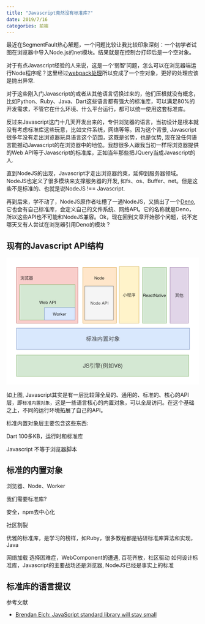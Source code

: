 ```yaml
---
title: "Javascript竟然没有标准库?"
date: 2019/7/16
categories: 前端
---
```


最近在SegmentFault热心解题，一个问题比较让我比较印象深刻：一个初学者试图在浏览器中导入Node.js的net模块。结果就是在控制台打印后是一个空对象。

对于有点Javascript经验的人来说，这是一个‘弱智’问题，怎么可以在浏览器端运行Node程序呢？这里经过[webpack处理](http://webpack.docschina.org/configuration/node/#其他-node-js-核心库-node-js-core-libraries-)所以变成了一个空对象，更好的处理应该是抛出异常.

对于这些刚入门Javascript的或者从其他语言切换过来的，他们压根就没有概念，比如Python、Ruby、Java、Dart这些语言都有强大的标准库，可以满足80%的开发需求，不管它在什么环境、什么平台运行，都可以统一使用这套标准库。

反过来Javascript这门十几天开发出来的，专供浏览器的语言，当初设计是根本就没有考虑标准库这些玩意，比如文件系统，网络等等。因为这个背景, Javascript很多年没有走出浏览器玩具语言这个范围，这既是劣势，也是优势, 现在没任何语言能撼动Javascript的在浏览器中的地位。我想很多人跟我当初一样将浏览器提供的Web API等于Javascript的标准库，正如当年那些把JQuery当成Javascript的人.

直到NodeJS的出现，Javascript才走出浏览器约束，延伸到服务器领域。NodeJS也定义了很多模块来支撑服务器的开发, 如fs、os、Buffer、net。但是这些不是标准的、也就是说NodeJS !== Javascript.

再到后来，学不动了，NodeJS原作者吐槽了一通NodeJS，又搞出了一个[Deno](https://deno.land), 它也会有自己标准库，会定义自己的文件系统、网络API。它的名称就是Deno，所以这些API也不可能和NodeJS兼容。Ok，现在回到文章开始那个问题，说不定哪天又有人尝试在浏览器引用Deno的模块？

## 现有的Javascript API结构

![](/images/js-stdlib/outline.png)

如上图, Javascript其实是有一层比较薄全局的、通用的、标准的、核心的API层，即`标准内置对象`，这是一些语言核心的内置对象，可以全局访问。在这个基础之上，不同的运行环境拓展了自己的API。

标准内置对象层主要包含这些东西:

Dart 100多KB，运行时和标准库

Javascript 不等于浏览器脚本

## 标准的内置对象

浏览器、Node、Worker

我们需要标准库?

安全，npm去中心化

社区割裂

优雅的标准库，是学习的榜样，如Ruby，很多教程都是钻研标准库算法和实现， Java

网络加载
选择困难症，WebComponent的遭遇,
百花齐放，社区驱动
如何设计标准库，Javascript的主要战场还是浏览器, NodeJS已经是事实上的标准

## 标准库的语言提议

参考文献

- [Brendan Eich: JavaScript standard library will stay small](https://www.infoworld.com/article/3048833/brendan-eich-javascript-standard-library-will-stay-small.html)